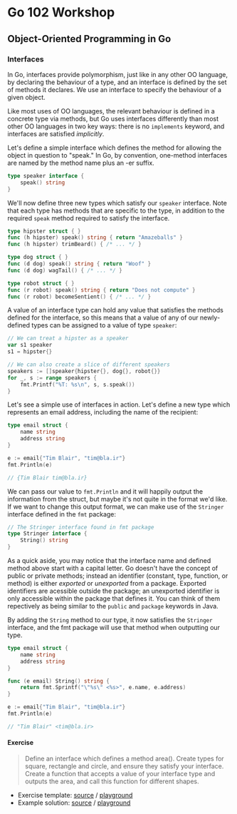 # Go 102 Workshop

## Object-Oriented Programming in Go

### Interfaces

In Go, interfaces provide polymorphism, just like in any other OO language, by
declaring the behaviour of a type, and an interface is defined by the set of
methods it declares.  We use an interface to specify the behaviour of a given
object.

Like most uses of OO languages, the relevant behaviour is defined in a concrete
type via methods, but Go uses interfaces differently than most other OO
languages in two key ways: there is no `implements` keyword, and interfaces are
satisfied _implicitly_.

Let's define a simple interface which defines the method for allowing the
object in question to "speak." In Go, by convention, one-method interfaces are
named by the method name plus an -er suffix.

```go
type speaker interface {
	speak() string
}
```

We'll now define three new types which satisfy our `speaker` interface.  Note
that each type has methods that are specific to the type, in addition to the
required `speak` method required to satisfy the interface.

```go
type hipster struct { }
func (h hipster) speak() string { return "Amazeballs" }
func (h hipster) trimBeard() { /* ... */ }

type dog struct { }
func (d dog) speak() string { return "Woof" }
func (d dog) wagTail() { /* ... */ }

type robot struct { }
func (r robot) speak() string { return "Does not compute" }
func (r robot) becomeSentient() { /* ... */ }
```

A value of an interface type can hold any value that satisfies the methods
defined for the interface, so this means that a value of any of our
newly-defined types can be assigned to a value of type `speaker`:

```go
// We can treat a hipster as a speaker
var s1 speaker
s1 = hipster{}

// We can also create a slice of different speakers
speakers := []speaker{hipster{}, dog{}, robot{}}
for _, s := range speakers {
	fmt.Printf("%T: %s\n", s, s.speak())
}
```

Let's see a simple use of interfaces in action.  Let's define a new type which
represents an email address, including the name of the recipient:

```go
type email struct {
	name string
	address string
}

e := email{"Tim Blair", "tim@bla.ir"}
fmt.Println(e)

// {Tim Blair tim@bla.ir}
```

We can pass our value to `fmt.Println` and it will happily output the
information from the struct, but maybe it's not quite in the format we'd like.
If we want to change this output format, we can make use of the `Stringer`
interface defined in the `fmt` package:

```go
// The Stringer interface found in fmt package
type Stringer interface {
	String() string
}
```

As a quick aside, you may notice that the interface name and defined method
above start with a capital letter.  Go doesn't have the concept of public or
private methods; instead an identifier (constant, type, function, or method) is
either _exported_ or _unexported_ from a package.  Exported identifiers are
acessible outside the package; an unexported identifier is only accessible
within the package that defines it.  You can think of them repectively as being
similar to the `public` and `package` keywords in Java.

By adding the `String` method to our type, it now satisfies the `Stringer`
interface, and the fmt package will use that method when outputting our type.

```go
type email struct {
	name string
	address string
}

func (e email) String() string {
	return fmt.Sprintf("\"%s\" <%s>", e.name, e.address)
}

e := email{"Tim Blair", "tim@bla.ir"}
fmt.Println(e)

// "Tim Blair" <tim@bla.ir>
```

#### Exercise

> Define an interface which defines a method area().  Create types for square,
> rectangle and circle, and ensure they satisfy your interface.  Create a
> function that accepts a value of your interface type and outputs the area,
> and call this function for different shapes.

* Exercise template: [source][ts] / [playground][tp]
* Example solution: [source][ss] / [playground][sp]

[ts]: exercises/interfaces/template/interfaces.go
[tp]: http://play.golang.org/p/rL5tT2VTJH
[ss]: exercises/interfaces/solution/interfaces.go
[sp]: http://play.golang.org/p/bwXmMNW2ed
